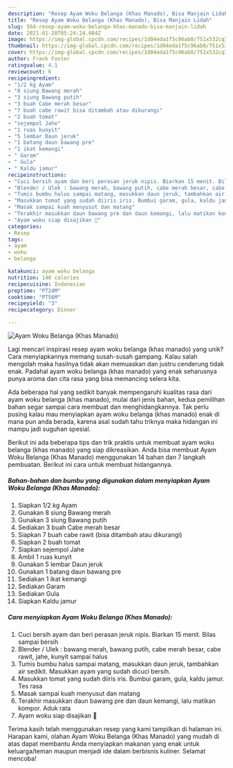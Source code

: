 ```yaml
---
description: "Resep Ayam Woku Belanga (Khas Manado), Bisa Manjain Lidah"
title: "Resep Ayam Woku Belanga (Khas Manado), Bisa Manjain Lidah"
slug: 564-resep-ayam-woku-belanga-khas-manado-bisa-manjain-lidah
date: 2021-01-20T05:24:24.004Z
image: https://img-global.cpcdn.com/recipes/1d04eda1f5c96ab0/751x532cq70/ayam-woku-belanga-khas-manado-foto-resep-utama.jpg
thumbnail: https://img-global.cpcdn.com/recipes/1d04eda1f5c96ab0/751x532cq70/ayam-woku-belanga-khas-manado-foto-resep-utama.jpg
cover: https://img-global.cpcdn.com/recipes/1d04eda1f5c96ab0/751x532cq70/ayam-woku-belanga-khas-manado-foto-resep-utama.jpg
author: Frank Foster
ratingvalue: 4.1
reviewcount: 6
recipeingredient:
- "1/2 kg Ayam"
- "8 siung Bawang merah"
- "3 siung Bawang putih"
- "3 buah Cabe merah besar"
- "7 buah cabe rawit bisa ditambah atau dikurangi"
- "2 buah tomat"
- "sejempol Jahe"
- "1 ruas kunyit"
- "5 lembar Daun jeruk"
- "1 batang daun bawang pre"
- "1 ikat kemangi"
- " Garam"
- " Gula"
- " Kaldu jamur"
recipeinstructions:
- "Cuci bersih ayam dan beri perasan jeruk nipis. Biarkan 15 menit. Bilas sampai bersih"
- "Blender / Ulek : bawang merah, bawang putih, cabe merah besar, cabe rawit, jahe, kunyit sampai halus"
- "Tumis bumbu halus sampai matang, masukkan daun jeruk, tambahkan air sedikit. Masukkan ayam yang sudah dicuci bersih."
- "Masukkan tomat yang sudah diiris iris. Bumbui garam, gula, kaldu jamur. Tes rasa"
- "Masak sampai kuah menyusut dan matang"
- "Terakhir masukkan daun bawang pre dan daun kemangi, lalu matikan kompor. Aduk rata"
- "Ayam woku siap disajikan 💜"
categories:
- Resep
tags:
- ayam
- woku
- belanga

katakunci: ayam woku belanga 
nutrition: 140 calories
recipecuisine: Indonesian
preptime: "PT24M"
cooktime: "PT56M"
recipeyield: "3"
recipecategory: Dinner

---
```



![Ayam Woku Belanga (Khas Manado)](https://img-global.cpcdn.com/recipes/1d04eda1f5c96ab0/751x532cq70/ayam-woku-belanga-khas-manado-foto-resep-utama.jpg)

Lagi mencari inspirasi resep ayam woku belanga (khas manado) yang unik? Cara menyiapkannya memang susah-susah gampang. Kalau salah mengolah maka hasilnya tidak akan memuaskan dan justru cenderung tidak enak. Padahal ayam woku belanga (khas manado) yang enak seharusnya punya aroma dan cita rasa yang bisa memancing selera kita.



Ada beberapa hal yang sedikit banyak mempengaruhi kualitas rasa dari ayam woku belanga (khas manado), mulai dari jenis bahan, kedua pemilihan bahan segar sampai cara membuat dan menghidangkannya. Tak perlu pusing kalau mau menyiapkan ayam woku belanga (khas manado) enak di mana pun anda berada, karena asal sudah tahu triknya maka hidangan ini mampu jadi suguhan spesial.


Berikut ini ada beberapa tips dan trik praktis untuk membuat ayam woku belanga (khas manado) yang siap dikreasikan. Anda bisa membuat Ayam Woku Belanga (Khas Manado) menggunakan 14 bahan dan 7 langkah pembuatan. Berikut ini cara untuk membuat hidangannya.

<!--inarticleads1-->

##### Bahan-bahan dan bumbu yang digunakan dalam menyiapkan Ayam Woku Belanga (Khas Manado):

1. Siapkan 1/2 kg Ayam
1. Gunakan 8 siung Bawang merah
1. Gunakan 3 siung Bawang putih
1. Sediakan 3 buah Cabe merah besar
1. Siapkan 7 buah cabe rawit (bisa ditambah atau dikurangi)
1. Siapkan 2 buah tomat
1. Siapkan sejempol Jahe
1. Ambil 1 ruas kunyit
1. Gunakan 5 lembar Daun jeruk
1. Gunakan 1 batang daun bawang pre
1. Sediakan 1 ikat kemangi
1. Sediakan  Garam
1. Sediakan  Gula
1. Siapkan  Kaldu jamur




<!--inarticleads2-->

##### Cara menyiapkan Ayam Woku Belanga (Khas Manado):

1. Cuci bersih ayam dan beri perasan jeruk nipis. Biarkan 15 menit. Bilas sampai bersih
1. Blender / Ulek : bawang merah, bawang putih, cabe merah besar, cabe rawit, jahe, kunyit sampai halus
1. Tumis bumbu halus sampai matang, masukkan daun jeruk, tambahkan air sedikit. Masukkan ayam yang sudah dicuci bersih.
1. Masukkan tomat yang sudah diiris iris. Bumbui garam, gula, kaldu jamur. Tes rasa
1. Masak sampai kuah menyusut dan matang
1. Terakhir masukkan daun bawang pre dan daun kemangi, lalu matikan kompor. Aduk rata
1. Ayam woku siap disajikan 💜




Terima kasih telah menggunakan resep yang kami tampilkan di halaman ini. Harapan kami, olahan Ayam Woku Belanga (Khas Manado) yang mudah di atas dapat membantu Anda menyiapkan makanan yang enak untuk keluarga/teman maupun menjadi ide dalam berbisnis kuliner. Selamat mencoba!
